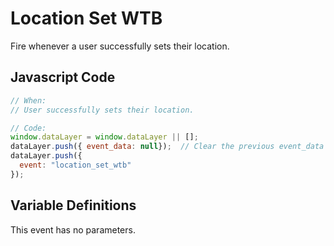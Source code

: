 # Location Set WTB

Fire whenever a user successfully sets their location. 

## Javascript Code

```js
// When:
// User successfully sets their location.

// Code:
window.dataLayer = window.dataLayer || [];
dataLayer.push({ event_data: null});  // Clear the previous event_data object.
dataLayer.push({
  event: "location_set_wtb"
});
```

## Variable Definitions

This event has no parameters.

